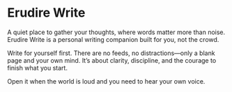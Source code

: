 # Erudire Write

A quiet place to gather your thoughts, where words matter more than noise. Erudire Write is a personal writing companion built for you, not the crowd.

Write for yourself first. There are no feeds, no distractions—only a blank page and your own mind. It’s about clarity, discipline, and the courage to finish what you start.

Open it when the world is loud and you need to hear your own voice.
